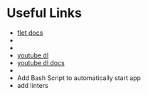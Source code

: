 # Useful Links

- [flet docs](https://flet.dev/docs/)
- [](https://youtu.be/cWmGXWlKKzE)
- [](https://youtu.be/MoCUxmR0oUE)
- [youtube dl](https://github.com/ytdl-org/youtube-dl)
- [youtube dl docs](http://ytdl-org.github.io/youtube-dl/)
- [](https://www.freecodecamp.org/news/download-trim-mp3-from-youtube-with-python/)
- Add Bash Script to automatically start app
- add linters 
